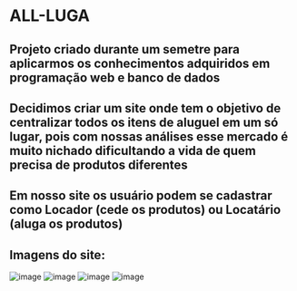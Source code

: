 # ALL-LUGA
## Projeto criado durante um semetre para aplicarmos os conhecimentos adquiridos em programação web e banco de dados
## Decidimos criar um site onde tem o objetivo de centralizar todos os itens de aluguel em um só lugar, pois com nossas análises esse mercado é muito nichado dificultando a vida de quem precisa de produtos diferentes
## Em nosso site os usuário podem se cadastrar como Locador (cede os produtos) ou Locatário (aluga os produtos)
## Imagens do site:
![image](https://github.com/IGDSCI/ALL-LUGA/assets/114839208/5b4ad79e-b0ef-4a1d-ab36-159241f7c26b)
![image](https://github.com/IGDSCI/ALL-LUGA/assets/114839208/af78ef80-ee3d-4bb1-92ac-4077f2fc9b6f)
![image](https://github.com/IGDSCI/ALL-LUGA/assets/114839208/1d89ca54-686a-44c1-ad7b-7d6b425d4838)
![image](https://github.com/IGDSCI/ALL-LUGA/assets/114839208/22730915-408f-455d-8dc2-32313b336323)



